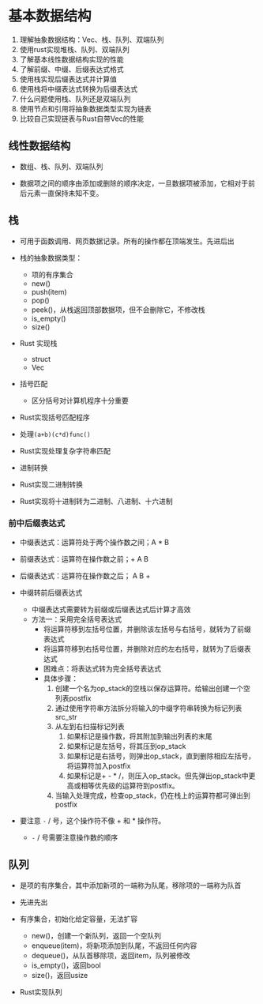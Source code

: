 # 基本数据结构

1. 理解抽象数据结构：Vec、栈、队列、双端队列
2. 使用rust实现堆栈、队列、双端队列
3. 了解基本线性数据结构实现的性能
4. 了解前缀、中缀、后缀表达式格式
5. 使用栈实现后缀表达式并计算值
6. 使用栈将中缀表达式转换为后缀表达式
7. 什么问题使用栈、队列还是双端队列
8. 使用节点和引用将抽象数据类型实现为链表
9. 比较自己实现链表与Rust自带Vec的性能

## 线性数据结构

- 数组、栈、队列、双端队列

- 数据项之间的顺序由添加或删除的顺序决定，一旦数据项被添加，它相对于前后元素一直保持未知不变。

## 栈

- 可用于函数调用、网页数据记录。所有的操作都在顶端发生。先进后出

- 栈的抽象数据类型：
  - 项的有序集合
  - new()
  - push(item)
  - pop()
  - peek()，从栈返回顶部数据项，但不会删除它，不修改栈
  - is_empty()
  - size()

- Rust 实现栈
  - struct
  - Vec

- 括号匹配
  - 区分括号对计算机程序十分重要

- Rust实现括号匹配程序

- 处理`(a+b)(c*d)func()`

- Rust实现处理复杂字符串匹配

- 进制转换

- Rust实现二进制转换

- Rust实现将十进制转为二进制、八进制、十六进制

### 前中后缀表达式

- 中缀表达式：运算符处于两个操作数之间；A * B

- 前缀表达式：运算符在操作数之前；+ A B

- 后缀表达式：运算符在操作数之后； A B +

- 中缀转前后缀表达式
  - 中缀表达式需要转为前缀或后缀表达式后计算才高效
  - 方法一：采用完全括号表达式
    - 将运算符移到左括号位置，并删除该左括号与右括号，就转为了前缀表达式
    - 将运算符移到右括号位置，并删除对应的左右括号，就转为了后缀表达式
    - 困难点：将表达式转为完全括号表达式
    - 具体步骤：
      1. 创建一个名为op_stack的空栈以保存运算符。给输出创建一个空列表postfix
      2. 通过使用字符串方法拆分将输入的中缀字符串转换为标记列表 src_str
      3. 从左到右扫描标记列表
         1. 如果标记是操作数，将其附加到输出列表的末尾
         2. 如果标记是左括号，将其压到op_stack
         3. 如果标记是右括号，则弹出op_stack，直到删除相应左括号，将运算符加入postfix
         4. 如果标记是+ - * /，则压入op_stack。但先弹出op_stack中更高或相等优先级的运算符到postfix。
      4. 当输入处理完成，检查op_stack，仍在栈上的运算符都可弹出到postfix

- 要注意 `-` / 号，这个操作符不像 + 和 * 操作符。
  - `-` / 号需要注意操作数的顺序

## 队列

- 是项的有序集合，其中添加新项的一端称为队尾，移除项的一端称为队首

- 先进先出

- 有序集合，初始化给定容量，无法扩容
  - new()，创建一个新队列，返回一个空队列
  - enqueue(item)，将新项添加到队尾，不返回任何内容
  - dequeue()，从队首移除项，返回item，队列被修改
  - is_empty()，返回bool
  - size()，返回usize

- Rust实现队列
